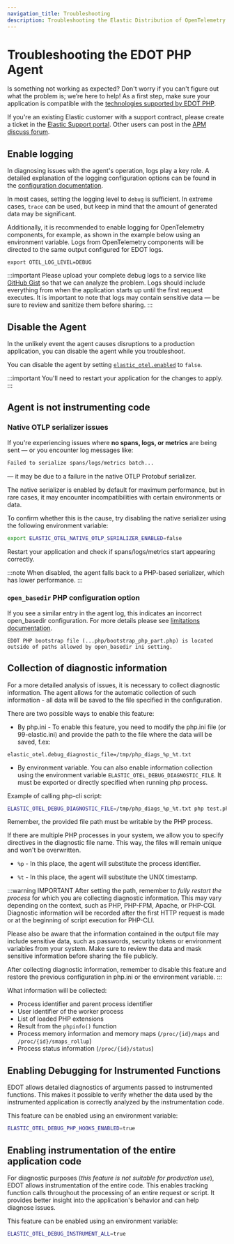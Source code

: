 ```yaml
---
navigation_title: Troubleshooting
description: Troubleshooting the Elastic Distribution of OpenTelemetry PHP agent.
---
```


# Troubleshooting the EDOT PHP Agent

Is something not working as expected?
Don't worry if you can't figure out what the problem is; we’re here to help!
As a first step, make sure your application is compatible with the [technologies supported by EDOT PHP](./supported-technologies).

If you're an existing Elastic customer with a support contract, please create a ticket in the
[Elastic Support portal](https://support.elastic.co/customers/s/login/).
Other users can post in the [APM discuss forum](https://discuss.elastic.co/c/apm).

## Enable logging

In diagnosing issues with the agent's operation, logs play a key role. A detailed explanation of the logging configuration options can be found in the [configuration documentation](./configuration#logging-configuration).

In most cases, setting the logging level to `debug` is sufficient. In extreme cases, `trace` can be used, but keep in mind that the amount of generated data may be significant.

Additionally, it is recommended to enable logging for OpenTelemetry components, for example, as shown in the example below using an environment variable. Logs from OpenTelemetry components will be directed to the same output configured for EDOT logs.

```
export OTEL_LOG_LEVEL=DEBUG
```

:::important
Please upload your complete debug logs to a service like [GitHub Gist](https://gist.github.com) so that we can analyze the problem. Logs should include everything from when the application starts up until the first request executes. It is important to note that logs may contain sensitive data — be sure to review and sanitize them before sharing.
:::


## Disable the Agent

In the unlikely event the agent causes disruptions to a production application,
you can disable the agent while you troubleshoot.

You can disable the agent by setting [`elastic_otel.enabled`](./configuration#general-configuration) to `false`.

:::important
You'll need to restart your application for the changes to apply.
:::


## Agent is not instrumenting code

### Native OTLP serializer issues

If you're experiencing issues where **no spans, logs, or metrics** are being sent — or you encounter log messages like:

```bash
Failed to serialize spans/logs/metrics batch...
```

— it may be due to a failure in the native OTLP Protobuf serializer.

The native serializer is enabled by default for maximum performance, but in rare cases, it may encounter incompatibilities with certain environments or data.

To confirm whether this is the cause, try disabling the native serializer using the following environment variable:

```bash
export ELASTIC_OTEL_NATIVE_OTLP_SERIALIZER_ENABLED=false
```

Restart your application and check if spans/logs/metrics start appearing correctly.

:::note
When disabled, the agent falls back to a PHP-based serializer, which has lower performance.
:::


### `open_basedir` PHP configuration option

If you see a similar entry in the agent log, this indicates an incorrect open_basedir configuration.
For more details please see [limitations documentation](./setup/limitations#open_basedir-php-configuration-option).


`EDOT PHP bootstrap file (...php/bootstrap_php_part.php) is located outside of paths allowed by open_basedir ini setting.`

## Collection of diagnostic information

For a more detailed analysis of issues, it is necessary to collect diagnostic information. The agent allows for the automatic collection of such information - all data will be saved to the file specified in the configuration.

There are two possible ways to enable this feature:

- By php.ini - To enable this feature, you need to modify the php.ini file (or 99-elastic.ini) and provide the path to the file where the data will be saved, f.ex:
```
elastic_otel.debug_diagnostic_file=/tmp/php_diags_%p_%t.txt
```

- By environment variable. You can also enable information collection using the environment variable `ELASTIC_OTEL_DEBUG_DIAGNOSTIC_FILE`. It must be exported or directly specified when running php process.

Example of calling php-cli script:
```bash
ELASTIC_OTEL_DEBUG_DIAGNOSTIC_FILE=/tmp/php_diags_%p_%t.txt php test.php
```

Remember, the provided file path must be writable by the PHP process.

If there are multiple PHP processes in your system, we allow you to specify directives in the diagnostic file name. This way, the files will remain unique and won't be overwritten.

- `%p` - In this place, the agent will substitute the process identifier.

- `%t` - In this place, the agent will substitute the UNIX timestamp.

:::warning IMPORTANT
After setting the path, remember to _fully restart the process_ for which you are collecting diagnostic information. This may vary depending on the context, such as PHP, PHP-FPM, Apache, or PHP-CGI. Diagnostic information will be recorded after the first HTTP request is made or at the beginning of script execution for PHP-CLI.

Please also be aware that the information contained in the output file may include sensitive data, such as passwords, security tokens or environment variables from your system. Make sure to review the data and mask sensitive information before sharing the file publicly.

After collecting diagnostic information, remember to disable this feature and restore the previous configuration in php.ini or the environment variable.
:::


What information will be collected:

- Process identifier and parent process identifier
- User identifier of the worker process
- List of loaded PHP extensions
- Result from the `phpinfo()` function
- Process memory information and memory maps (`/proc/{id}/maps` and `/proc/{id}/smaps_rollup`)
- Process status information (`/proc/{id}/status`)

## Enabling Debugging for Instrumented Functions

EDOT allows detailed diagnostics of arguments passed to instrumented functions. This makes it possible to verify whether the data used by the instrumented application is correctly analyzed by the instrumentation code.

This feature can be enabled using an environment variable:

```bash
ELASTIC_OTEL_DEBUG_PHP_HOOKS_ENABLED=true
```


## Enabling instrumentation of the entire application code

For diagnostic purposes (*this feature is not suitable for production use*), EDOT allows instrumentation of the entire code. This enables tracking function calls throughout the processing of an entire request or script. It provides better insight into the application's behavior and can help diagnose issues.

This feature can be enabled using an environment variable:

```bash
ELASTIC_OTEL_DEBUG_INSTRUMENT_ALL=true
```

